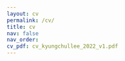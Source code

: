 ```yaml
---
layout: cv
permalink: /cv/
title: cv
nav: false
nav_order: 
cv_pdf: cv_kyungchullee_2022_v1.pdf
---
```


